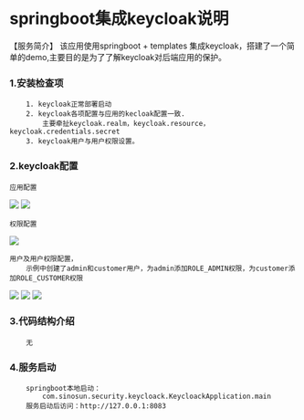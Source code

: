 # springboot集成keycloak说明
【服务简介】
该应用使用springboot + templates 集成keycloak，搭建了一个简单的demo,主要目的是为了了解keycloak对后端应用的保护。

### 1.安装检查项
````
    1. keycloak正常部署启动
    2. keycloak各项配置与应用的kecloak配置一致.
        主要牵扯keycloak.realm，keycloak.resource， keycloak.credentials.secret
    3. keycloak用户与用户权限设置。
````
### 2.keycloak配置
````
应用配置
````
![](doc/服务配置1.jpg)
![](doc/服务配置2.jpg)
````
权限配置
````
![](doc/权限配置.jpg)
````
用户及用户权限配置，
    示例中创建了admin和customer用户，为admin添加ROLE_ADMIN权限，为customer添加ROLE_CUSTOMER权限
````
![](doc/用户配置.jpg)
![](doc/admin.jpg)
![](doc/customer.jpg)
### 3.代码结构介绍
````
    无
````
### 4.服务启动
```
    springboot本地启动：
        com.sinosun.security.keycloack.KeycloackApplication.main
    服务启动后访问：http://127.0.0.1:8083
```
